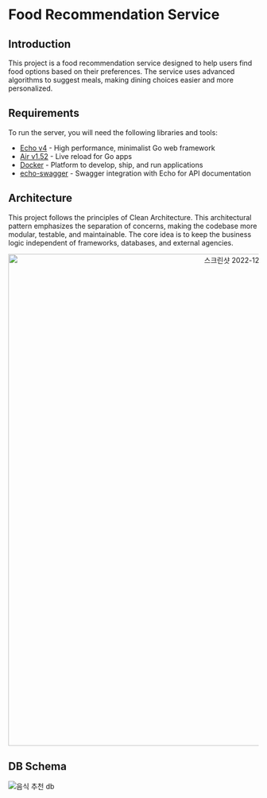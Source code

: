 # Food Recommendation Service

## Introduction
This project is a food recommendation service designed to help users find food options based on their preferences. The service uses advanced algorithms to suggest meals, making dining choices easier and more personalized.

## Requirements
To run the server, you will need the following libraries and tools:

- [Echo v4](https://github.com/labstack/echo) - High performance, minimalist Go web framework
- [Air v1.52](https://github.com/cosmtrek/air) - Live reload for Go apps
- [Docker](https://www.docker.com/) - Platform to develop, ship, and run applications
- [echo-swagger](https://github.com/swaggo/echo-swagger) - Swagger integration with Echo for API documentation

## Architecture
This project follows the principles of Clean Architecture. This architectural pattern emphasizes the separation of concerns, making the codebase more modular, testable, and maintainable. The core idea is to keep the business logic independent of frameworks, databases, and external agencies.

<p align="center">
    <img width="990" alt="스크린샷 2022-12-22 오후 7 46 07" src="https://user-images.githubusercontent.com/35329247/209118510-3153c568-0d17-43de-a778-210dd53002c5.png">
</p>

## DB Schema
![음식 추천 db](https://github.com/user-attachments/assets/333fa72e-8379-461e-a111-fcfaea260cbc)